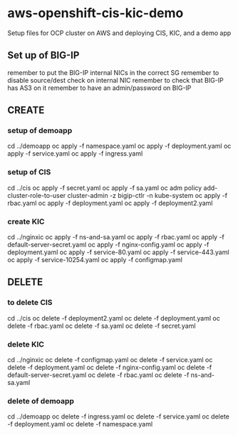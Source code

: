 # aws-openshift-cis-kic-demo
Setup files for OCP cluster on AWS and deploying CIS, KIC, and a demo app

## Set up of BIG-IP
remember to put the BIG-IP internal NICs in the correct SG
remember to disable source/dest check on internal NIC
remember to check that BIG-IP has AS3 on it
remember to have an admin/password on BIG-IP

## CREATE

### setup of demoapp
cd ../demoapp
oc apply -f namespace.yaml
oc apply -f deployment.yaml
oc apply -f service.yaml
oc apply -f ingress.yaml

### setup of CIS
cd ../cis
oc apply -f secret.yaml
oc apply -f sa.yaml
oc adm policy add-cluster-role-to-user cluster-admin -z bigip-ctlr -n kube-system
oc apply -f rbac.yaml
oc apply -f deployment.yaml
oc apply -f deployment2.yaml

### create KIC
cd ../nginxic
oc apply -f ns-and-sa.yaml
oc apply -f rbac.yaml
oc apply -f default-server-secret.yaml
oc apply -f nginx-config.yaml
oc apply -f deployment.yaml
oc apply -f service-80.yaml
oc apply -f service-443.yaml
oc apply -f service-10254.yaml
oc apply -f configmap.yaml

## DELETE

### to delete CIS
cd ../cis
oc delete -f deployment2.yaml
oc delete -f deployment.yaml
oc delete -f rbac.yaml
oc delete -f sa.yaml
oc delete -f secret.yaml

### delete KIC
cd ../nginxic
oc delete -f configmap.yaml
oc delete -f service.yaml
oc delete -f deployment.yaml
oc delete -f nginx-config.yaml
oc delete -f default-server-secret.yaml
oc delete -f rbac.yaml
oc delete -f ns-and-sa.yaml

### delete of demoapp
cd ../demoapp
oc delete -f ingress.yaml
oc delete -f service.yaml
oc delete -f deployment.yaml
oc delete -f namespace.yaml